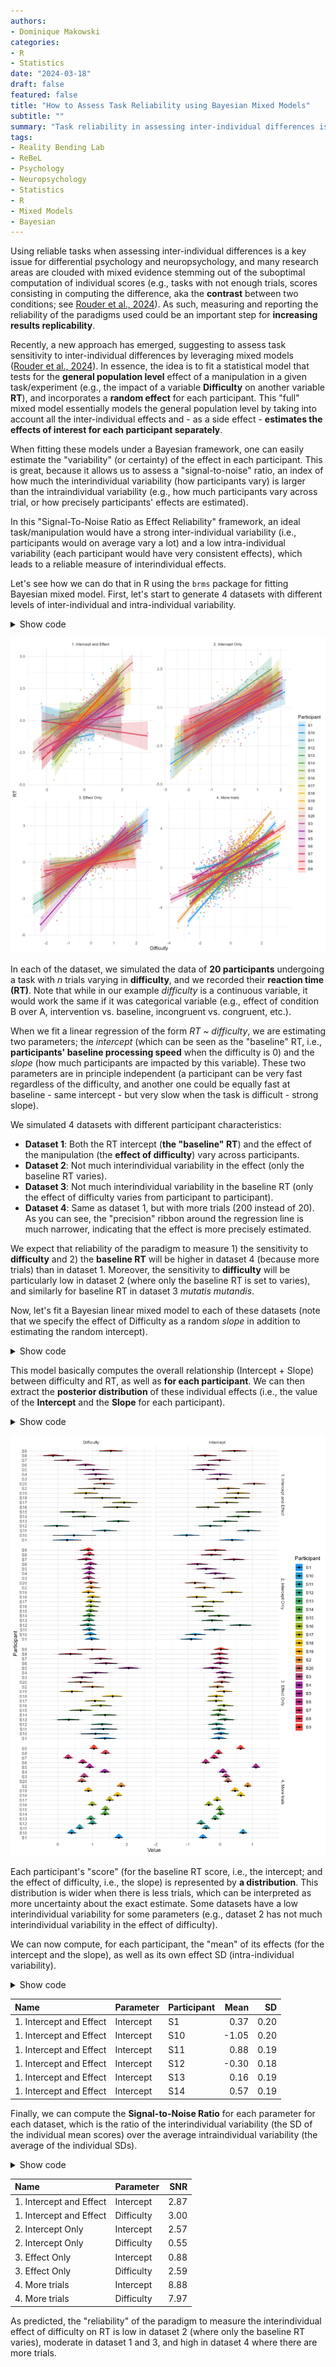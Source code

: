 ```yaml
---
authors:
- Dominique Makowski
categories:
- R
- Statistics
date: "2024-03-18"
draft: false
featured: false
title: "How to Assess Task Reliability using Bayesian Mixed Models"
subtitle: ""
summary: "Task reliability in assessing inter-individual differences is a key issue for differential psychology and neuropsychology."
tags:
- Reality Bending Lab
- ReBeL
- Psychology
- Neuropsychology
- Statistics
- R
- Mixed Models
- Bayesian
---
```


Using reliable tasks when assessing inter-individual differences is a key issue for differential psychology and neuropsychology, and many research areas are clouded with mixed evidence stemming out of the suboptimal computation of individual scores (e.g., tasks with not enough trials, scores consisting in computing the difference, aka the **contrast** between two conditions; see [Rouder et al., 2024](https://osf.io/preprints/psyarxiv/8ktn6)). As such, measuring and reporting the reliability of the paradigms used could be an important step for **increasing results replicability**. 

Recently, a new approach has emerged, suggesting to assess task sensitivity to inter-individual differences by leveraging mixed models ([Rouder et al., 2024](https://doi.org/10.1177/09637214231220923)). 
In essence, the idea is to fit a statistical model that tests for the **general population level** effect of a manipulation in a given task/experiment (e.g., the impact of a variable **Difficulty** on another variable **RT**), and incorporates a **random effect** for each participant. This "full" mixed model essentially models the general population level by taking into account all the inter-individual effects and - as a side effect - **estimates the effects of interest for each participant separately**.

When fitting these models under a Bayesian framework, one can easily estimate the "variability" (or certainty) of the effect in each participant. This is great, because it allows us to assess a "signal-to-noise" ratio, an index of how much the interindividual variability (how participants vary) is larger than the intraindividual variability (e.g., how much participants vary across trial, or how precisely participants' effects are estimated).

In this "Signal-To-Noise Ratio as Effect Reliability" framework, an ideal task/manipulation would have a strong inter-individual variability (i.e., participants would on average vary a lot) and a low intra-individual variability (each participant would have very consistent effects), which leads to a reliable measure of interindividual effects. 

Let's see how we can do that in R using the `brms` package for fitting Bayesian mixed model. First, let's start to generate 4 datasets with different levels of inter-individual and intra-individual variability.

<details>
  <summary>Show code</summary>
  

```r
library(easystats)
library(tidyverse)
library(brms)
library(patchwork)

# Make function to generate data
generate_data <- function(n_trials=25, effect_sd = 0.4, intercept_sd=0.4, noise=0.8, name="df") {
  df <- data.frame()
  for(participant in 1:20) {
    x <- rnorm(n_trials, 0, 1)
    y <- (1 + rnorm(1, 0, effect_sd)) * x + rnorm(1, 0, intercept_sd)
    y <- y + rnorm(n_trials, 0, noise)
    df <- rbind(df, data.frame(Difficulty=x, RT=y,
                               Participant=paste0("S", participant)))
  }
  df$Name <- name
  df
}

# Generate 4 datasets
df1 <- generate_data(n_trials=20, effect_sd = 0.5, intercept_sd=0.5, name="1. Intercept and Effect")
df2 <- generate_data(n_trials=20, effect_sd = 0.1, intercept_sd=0.5, name="2. Intercept Only")
df3 <- generate_data(n_trials=20, effect_sd = 0.5, intercept_sd=0.1, name="3. Effect Only")
df4 <- generate_data(n_trials=200, effect_sd = 0.5, intercept_sd=0.5, name="4. More trials")

# Plot data
rbind(df1, df2, df3, df4) |>
  ggplot(aes(x=Difficulty, y=RT, color=Participant, fill=Participant)) +
  geom_point2(alpha=0.5) +
  geom_smooth(method="lm", se=TRUE, alpha=0.2) +
  theme_minimal() +
  scale_fill_material_d() +
  scale_color_material_d() +
  facet_wrap(~Name, scales="free")
```

</details>

![](fig1.png)

In each of the dataset, we simulated the data of **20 participants** undergoing a task with *n* trials varying in **difficulty**, and we recorded their **reaction time (RT)**. Note that while in our example *difficulty* is a continuous variable, it would work the same if it was categorical variable (e.g., effect of condition B over A, intervention vs. baseline, incongruent vs. congruent, etc.).

When we fit a linear regression of the form *RT ~ difficulty*, we are estimating two parameters; the *intercept* (which can be seen as the "baseline" RT, i.e., **participants' baseline processing speed** when the difficulty is 0) and the *slope* (how much participants are impacted by this variable). These two parameters are in principle independent (a participant can be very fast regardless of the difficulty, and another one could be equally fast at baseline - same intercept - but very slow when the task is difficult - strong slope). 

We simulated 4 datasets with different participant characteristics:

- **Dataset 1**: Both the RT intercept (**the "baseline" RT**) and the effect of the manipulation (the **effect of difficulty**) vary across participants.
- **Dataset 2**: Not much interindividual variability in the effect (only the baseline RT varies).
- **Dataset 3**: Not much interindividual variability in the baseline RT (only the effect of difficulty varies from participant to participant).
- **Dataset 4**: Same as dataset 1, but with more trials (200 instead of 20). As you can see, the "precision" ribbon around the regression line is much narrower, indicating that the effect is more precisely estimated.

We expect that reliability of the paradigm to measure 1) the sensitivity to **difficulty** and 2) the **baseline RT** will be higher in dataset 4 (because more trials) than in dataset 1. Moreover, the sensitivity to **difficulty** will be particularly low in dataset 2 (where only the baseline RT is set to varies), and similarly for baseline RT in dataset 3 *mutatis mutandis*.

Now, let's fit a Bayesian linear mixed model to each of these datasets (note that we specify the effect of Difficulty as a random *slope* in addition to estimating the random intercept).


<details>
  <summary>Show code</summary>
  
```r
model1 <- brms::brm(RT ~ Difficulty + (1+Difficulty|Participant), data=df1, iter=600)
model2 <- brms::brm(RT ~ Difficulty + (1+Difficulty|Participant), data=df2, iter=600)
model3 <- brms::brm(RT ~ Difficulty + (1+Difficulty|Participant), data=df3, iter=600)
model4 <- brms::brm(RT ~ Difficulty + (1+Difficulty|Participant), data=df4, iter=600)
```

</details>


This model basically computes the overall relationship (Intercept + Slope) between difficulty and RT, as well as **for each participant**. 
We can then extract the **posterior distribution** of these individual effects (i.e., the value of the **Intercept** and the **Slope** for each participant).


<details>
  <summary>Show code</summary>
  
```r
# Random effects extraction
extract_individual <- function(model, name="df") {
  coefs <- coef(model, summary=FALSE)$Participant
  data <- rbind(
    as.data.frame(coefs[, , "Intercept"]) |>
      pivot_longer(everything(), names_to="Participant", values_to="Value") |>
      mutate(Parameter="Intercept", Name=name),
    as.data.frame(coefs[, , "Difficulty"]) |>
      pivot_longer(everything(), names_to="Participant", values_to="Value") |>
      mutate(Parameter="Difficulty", Name=name)
  )
  data
}

re1 <- extract_individual(model1, "1. Intercept and Effect")
re2 <- extract_individual(model2, "2. Intercept Only")
re3 <- extract_individual(model3, "3. Effect Only")
re4 <- extract_individual(model4, "4. More trials")


# Plot Random effects
rbind(re1, re2, re3, re4) |>
  ggplot(aes(x=Value, y=Participant, fill=Participant)) +
  ggdist::stat_slabinterval(adjust=2, linewidth=0.5, size=0.5) +
  scale_fill_material_d() +
  theme_minimal() +
  facet_grid(Name~Parameter, scales="free")
```

</details>

![](fig2.png)

Each participant's "score" (for the baseline RT score, i.e., the intercept; and the effect of difficulty, i.e., the slope) is represented by **a distribution**. 
This distribution is wider when there is less trials, which can be interpreted as more uncertainty about the exact estimate. 
Some datasets have a low interindividual variability for some parameters (e.g., dataset 2 has not much interindividual variability in the effect of difficulty).

We can now compute, for each participant, the "mean" of its effects (for the intercept and the slope), as well as its own effect SD (intra-individual variability).


<details>
  <summary>Show code</summary>
  
```r
scores <- rbind(re1, re2, re3, re4) |>
  summarize(
    Mean = mean(Value),
    SD = sd(Value),
    .by = c("Name", "Parameter", "Participant")
  )
head(scores)
```

</details>

|Name                    |Parameter |Participant |  Mean|   SD|
|:-----------------------|:---------|:-----------|-----:|----:|
|1. Intercept and Effect |Intercept |S1          |  0.37| 0.20|
|1. Intercept and Effect |Intercept |S10         | -1.05| 0.20|
|1. Intercept and Effect |Intercept |S11         |  0.88| 0.19|
|1. Intercept and Effect |Intercept |S12         | -0.30| 0.18|
|1. Intercept and Effect |Intercept |S13         |  0.16| 0.19|
|1. Intercept and Effect |Intercept |S14         |  0.57| 0.19|


Finally, we can compute the **Signal-to-Noise Ratio** for each parameter for each dataset, which is the ratio of the interindividual variability (the SD of the individual mean scores) over the average intraindividual variability (the average of the individual SDs).

<details>
  <summary>Show code</summary>
  
```r
summarize(scores,
          SNR = sd(Mean) / mean(SD),
          .by=c("Name", "Parameter"))
```

</details>

|Name                    |Parameter  |  SNR|
|:-----------------------|:----------|----:|
|1. Intercept and Effect |Intercept  | 2.87|
|1. Intercept and Effect |Difficulty | 3.00|
|2. Intercept Only       |Intercept  | 2.57|
|2. Intercept Only       |Difficulty | 0.55|
|3. Effect Only          |Intercept  | 0.88|
|3. Effect Only          |Difficulty | 2.59|
|4. More trials          |Intercept  | 8.88|
|4. More trials          |Difficulty | 7.97|

As predicted, the "reliability" of the paradigm to measure the interindividual effect of difficulty on RT is low in dataset 2 (where only the baseline RT varies), moderate in dataset 1 and 3, and high in dataset 4 where there are more trials.